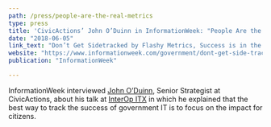 ```yaml
---
path: /press/people-are-the-real-metrics
type: press
title: 'CivicActions’ John O’Duinn in InformationWeek: "People Are the Real Metrics"'
date: "2018-06-05"
link_text: "Don’t Get Sidetracked by Flashy Metrics, Success is in the People"
website: "https://www.informationweek.com/government/dont-get-side-tracked-by-flashy-metrics-success-is-in-the-people/d/d-id/1331791"
publication: "InformationWeek"

---
```


InformationWeek interviewed [John O’Duinn](https://civicactions.com/team/john-o-duinn), Senior Strategist at CivicActions, about his talk at [InterOp ITX](https://www.interop.com/) in which he explained that the best way to track the success of government IT is to focus on the impact for citizens.

